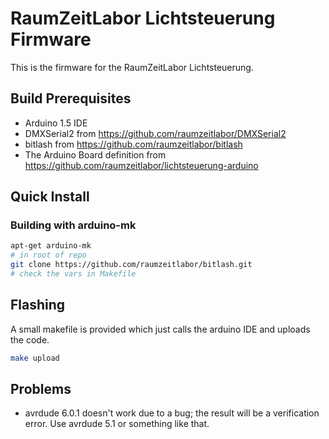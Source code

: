 # RaumZeitLabor Lichtsteuerung Firmware

This is the firmware for the RaumZeitLabor Lichtsteuerung.

## Build Prerequisites

* Arduino 1.5 IDE
* DMXSerial2 from https://github.com/raumzeitlabor/DMXSerial2
* bitlash from https://github.com/raumzeitlabor/bitlash
* The Arduino Board definition from https://github.com/raumzeitlabor/lichtsteuerung-arduino

## Quick Install

### Building with arduino-mk

```bash
apt-get arduino-mk
# in root of repo
git clone https://github.com/raumzeitlabor/bitlash.git
# check the vars in Makefile
```
## Flashing

A small makefile is provided which just calls the arduino IDE and uploads the code.

```bash
make upload
```

## Problems

* avrdude 6.0.1 doesn't work due to a bug; the result will be a verification error. Use avrdude 5.1 or something like that.
